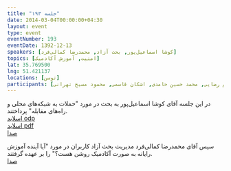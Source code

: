 ```yaml
---
title: "جلسه ۱۹۳"
date: 2014-03-04T00:00:00+04:30
layout: event
type: event
eventNumber: 193
eventDate: 1392-12-13
speakers: [کوشا اسماعیل‌پور, بحث آزاد, محمدرضا کمالی‌فرد]
topics: [امنیت, آموزش آکادمیک]
lat: 35.769500
lng: 51.421137
locations: [توسن]
participants: [بهنام توکلی کرمانی, مریم لاهیجانی, رها فرخی, حمید پاک‌نهاد, سید رضا سیادتی, حسین کزازی, حمیدرضا رمضانی, محمدحسین فتاحی‌زاده, مریم حق‌گو, سید آرش موسوی, بخشنده, ابوالفضل حمیدی, آریا یعقوبی, فرید دهقان, ایمان قاسمی, مهدی رحیمی, کاوه شاه‌حسینی, مهدی صادقی, آیدین غریب‌نواز, نسترن صفار یزدی, مصطفی خادم, محمدرضا کمالی‌فرد, فاطیمه بینش, ابتسام آخرتی, حمید خزلی, سعید علیجانی, سعید رسولی, مهدی کاظمی, سهیل اخوت, حسین بیک محمدی, بهروز حسن بیگی, کاوه محمدی, کوشا اسماعیل‌پور, کیوان هدایتی, محسن فرهادی, محمد درویش, سید حمید مهدوی, مهدی خشنودی, آرش حقیقت, محمود افضلی, وحیدرضا نادری, سید مجید عظیمی, حمیدرضا سلیمانی, رضا بخشایشی, مرتضی جوان, امیر بالغی, رضا شالباف‌زاده, رضا علیزاده مجد, احد رضایی, بهداد عابدی, مصطفی مظفری, رضا حسین‌زاده, احمد صوفی محمودی, محمدرضا حیدریان, مریم رضایی, محمد حسین حامدی, اشکان قاسمی, محمود مسیح تهرانی]
---
```

در این جلسه آقای کوشا اسماعیل‌پور به بحث در مورد "حملات به شبکه‌های محلی و راه‌های مقابله" پرداختند.  
[اسلاید odp](/events/presentations/193/layer_2_attacks.odp)  
[اسلاید pdf](/events/presentations/193/layer_2_attacks.pdf)  
[صدا](https://archive.org/details/tehlug_193_layer2_attacks)  

سپس آقای محمدرضا کمالی‌فرد مدیریت بحث آزاد کاربران در مورد "آیا آینده آموزش رایانه به صورت آکادمیک روشن هست؟" را بر عهده گرفتند.  
[صدا](https://archive.org/details/tehlug_193_academic)  
